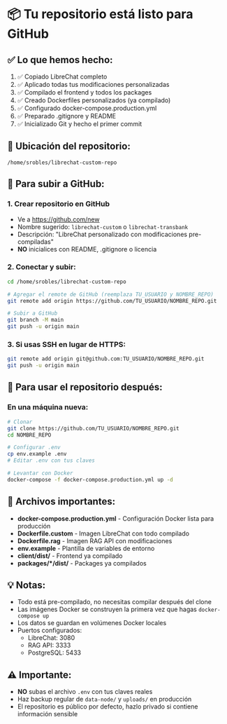 # 📦 Tu repositorio está listo para GitHub

## ✅ Lo que hemos hecho:
1. ✅ Copiado LibreChat completo
2. ✅ Aplicado todas tus modificaciones personalizadas
3. ✅ Compilado el frontend y todos los packages
4. ✅ Creado Dockerfiles personalizados (ya compilado)
5. ✅ Configurado docker-compose.production.yml
6. ✅ Preparado .gitignore y README
7. ✅ Inicializado Git y hecho el primer commit

## 📍 Ubicación del repositorio:
```
/home/srobles/librechat-custom-repo
```

## 🚀 Para subir a GitHub:

### 1. Crear repositorio en GitHub
- Ve a https://github.com/new
- Nombre sugerido: `librechat-custom` o `librechat-transbank`
- Descripción: "LibreChat personalizado con modificaciones pre-compiladas"
- **NO** inicialices con README, .gitignore o licencia

### 2. Conectar y subir:
```bash
cd /home/srobles/librechat-custom-repo

# Agregar el remote de GitHub (reemplaza TU_USUARIO y NOMBRE_REPO)
git remote add origin https://github.com/TU_USUARIO/NOMBRE_REPO.git

# Subir a GitHub
git branch -M main
git push -u origin main
```

### 3. Si usas SSH en lugar de HTTPS:
```bash
git remote add origin git@github.com:TU_USUARIO/NOMBRE_REPO.git
git push -u origin main
```

## 🔧 Para usar el repositorio después:

### En una máquina nueva:
```bash
# Clonar
git clone https://github.com/TU_USUARIO/NOMBRE_REPO.git
cd NOMBRE_REPO

# Configurar .env
cp env.example .env
# Editar .env con tus claves

# Levantar con Docker
docker-compose -f docker-compose.production.yml up -d
```

## 📁 Archivos importantes:

- **docker-compose.production.yml** - Configuración Docker lista para producción
- **Dockerfile.custom** - Imagen LibreChat con todo compilado
- **Dockerfile.rag** - Imagen RAG API con modificaciones
- **env.example** - Plantilla de variables de entorno
- **client/dist/** - Frontend ya compilado
- **packages/*/dist/** - Packages ya compilados

## 💡 Notas:

- Todo está pre-compilado, no necesitas compilar después del clone
- Las imágenes Docker se construyen la primera vez que hagas `docker-compose up`
- Los datos se guardan en volúmenes Docker locales
- Puertos configurados:
  - LibreChat: 3080
  - RAG API: 3333
  - PostgreSQL: 5433

## ⚠️ Importante:

- **NO** subas el archivo `.env` con tus claves reales
- Haz backup regular de `data-node/` y `uploads/` en producción
- El repositorio es público por defecto, hazlo privado si contiene información sensible
